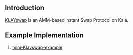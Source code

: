 ## Introduction

[KLAYswap](https://docs-new.klayswap.com/v/book-en/master) is an AMM-based Instant Swap Protocol on Kaia. 


## Example Implementation

1. [mini-Klayswap-example](https://github.com/ayo-klaytn/mini-klayswap-example)